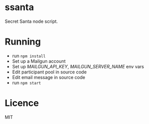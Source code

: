 # ssanta

Secret Santa node script.

# Running

 * run `npm install`
 * Set up a Mailgun account
 * Set up _MAILGUN_API_KEY_, _MAILGUN_SERVER_NAME_ env vars
 * Edit participant pool in source code
 * Edit email message in source code
 * run `npm start`
 
# Licence

MIT
